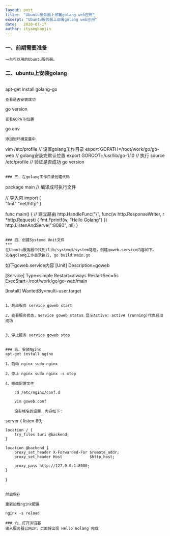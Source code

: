```yaml
---
layout: post
title:  "Ubuntu服务器上部署golang web应用"
excerpt: "Ubuntu服务器上部署golang web应用"
date:   2020-07-17
author: ityangbaojin
---
```

### 一、前期需要准备  
    一台可以用的Ubuntu服务器。  

### 二、ubuntu上安装golang
>```
apt-get install golang-go
```
查看是否安装成功
```
go version
```
查看GOPATH位置
```
go env
```
添加到环境变量中
```
vim /etc/profile
// 设置golang工作目录
export GOPATH=/root/work/go/go-web
// golang安装完默认位置
export GOROOT=/usr/lib/go-1.10
// 执行
source /etc/profile
// 验证是否成功
go version
```

### 三、在golang工作目录创建代码
```
package main  // 编译成可执行文件

// 导入包
import (  
    "fmt"
    "net/http"
)

func main() {
    // 建立路由
    http.HandleFunc("/", func(w http.ResponseWriter, r *http.Request) {
        fmt.Fprintf(w, "Hello Golang")
    })
    http.ListenAndServe(":8080", nil)
}
```

### 四、创建Systemd Unit文件
*** 
在Ubuntu服务器中找到/lib/systemd/system路径，创建goweb.service内容如下。
先在golang工作目录执行, go build main.go

```
如下goweb.service内容
[Unit]
Description=goweb

[Service]
Type=simple
Restart=always
RestartSec=5s
ExecStart=/root/work/go/go-web/main

[Install]
WantedBy=multi-user.target
```

1、启动服务 service goweb start 

2、查看服务状态，service goweb status 显示Active: active (running)代表启动成功 
    

3、停止服务 service goweb stop


### 五、安装Nginx
apt-get install nginx

1、启动 nginx sudo nginx

2、停止 nginx sudo nginx -s stop

4、修改配置文件
    
    cd /etc/nginx/conf.d
    
    vim goweb.conf
    
    没有域名的设置，内容如下：

```
server {
    listen 80;

    location / {
        try_files $uri @backend;
    }

    location @backend {
        proxy_set_header X-Forwarded-For $remote_addr;
        proxy_set_header Host            $http_host;

        proxy_pass http://127.0.0.1:8080;
    }
}
```

然后保存

重新加载nginx配置

nginx -s reload

### 六、打开浏览器
输入服务器公网IP，页面将出现 Hello Golang 完成